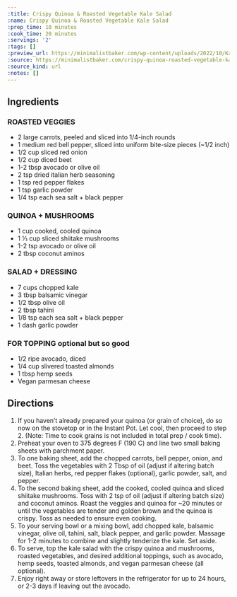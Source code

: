 ```yaml
---
:title: Crispy Quinoa & Roasted Vegetable Kale Salad
:name: Crispy Quinoa & Roasted Vegetable Kale Salad
:prep_time: 10 minutes
:cook_time: 20 minutes
:servings: '2'
:tags: []
:preview_url: https://minimalistbaker.com/wp-content/uploads/2022/10/Kale-Salad-with-Crispy-Quinoa-SQUARE-200x200.jpg
:source: https://minimalistbaker.com/crispy-quinoa-roasted-vegetable-kale-salad/
:source_kind: url
:notes: []
---
```


## Ingredients
### ROASTED VEGGIES
- 2 large carrots, peeled and sliced into 1/4-inch rounds
- 1 medium red bell pepper, sliced into uniform bite-size pieces (~1/2 inch)
- 1/2 cup sliced red onion
- 1/2 cup diced beet
- 1-2 tbsp avocado or olive oil
- 2 tsp dried italian herb seasoning
- 1 tsp red pepper flakes
- 1 tsp garlic powder
- 1/4 tsp each sea salt + black pepper

### QUINOA + MUSHROOMS
- 1 cup cooked, cooled quinoa
- 1 ⅓ cup sliced shiitake mushrooms
- 1-2 tsp avocado or olive oil
- 2 tbsp coconut aminos

### SALAD + DRESSING
- 7 cups chopped kale
- 3 tbsp balsamic vinegar
- 1/2 tbsp olive oil
- 2 tbsp tahini
- 1/8 tsp each sea salt + black pepper
- 1 dash garlic powder

### FOR TOPPING  optional but so good
- 1/2 ripe avocado, diced
- 1/4 cup slivered toasted almonds
- 1 tbsp hemp seeds
- Vegan parmesan cheese


## Directions
1. If you haven’t already prepared your quinoa (or grain of choice), do so now on the stovetop or in the Instant Pot. Let cool, then proceed to step 2. (Note: Time to cook grains is not included in total prep / cook time).
2. Preheat your oven to 375 degrees F (190 C) and line two small baking sheets with parchment paper.
3. To one baking sheet, add the chopped carrots, bell pepper, onion, and beet. Toss the vegetables with 2 Tbsp of oil (adjust if altering batch size), Italian herbs, red pepper flakes (optional), garlic powder, salt, and pepper.
4. To the second baking sheet, add the cooked, cooled quinoa and sliced shiitake mushrooms. Toss with 2 tsp of oil (adjust if altering batch size) and coconut aminos. Roast the veggies and quinoa for ~20 minutes or until the vegetables are tender and golden brown and the quinoa is crispy. Toss as needed to ensure even cooking.
5. To your serving bowl or a mixing bowl, add chopped kale, balsamic vinegar, olive oil, tahini, salt, black pepper, and garlic powder. Massage for 1-2 minutes to combine and slightly tenderize the kale. Set aside.
6. To serve, top the kale salad with the crispy quinoa and mushrooms, roasted vegetables, and desired additional toppings, such as avocado, hemp seeds, toasted almonds, and vegan parmesan cheese (all optional).
7. Enjoy right away or store leftovers in the refrigerator for up to 24 hours, or 2-3 days if leaving out the avocado.
